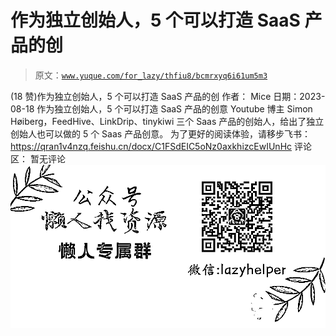 # 作为独立创始人，5 个可以打造 SaaS 产品的创

> 原文：[`www.yuque.com/for_lazy/thfiu8/bcmrxyq6i61um5m3`](https://www.yuque.com/for_lazy/thfiu8/bcmrxyq6i61um5m3)

<ne-h2 id="ea66e603" data-lake-id="ea66e603"><ne-heading-ext><ne-heading-anchor></ne-heading-anchor><ne-heading-fold></ne-heading-fold></ne-heading-ext><ne-heading-content><ne-text id="u07ba517f">(18 赞)作为独立创始人，5 个可以打造 SaaS 产品的创</ne-text></ne-heading-content></ne-h2> <ne-p id="uccc2f935" data-lake-id="uccc2f935"><ne-text id="u0b21407c">作者： Mice</ne-text></ne-p> <ne-p id="uf0214686" data-lake-id="uf0214686"><ne-text id="u4850443d">日期：2023-08-18</ne-text></ne-p> <ne-p id="u33b93789" data-lake-id="u33b93789"><ne-text id="uddadbdfd">作为独立创始人，5 个可以打造 SaaS 产品的创意</ne-text></ne-p> <ne-p id="u482586b0" data-lake-id="u482586b0"><ne-text id="uc31459d7">Youtube 博主 Simon Høiberg，FeedHive、LinkDrip、tinykiwi 三个 Saas 产品的创始人，给出了独立创始人也可以做的 5 个 Saas 产品创意。</ne-text></ne-p> <ne-p id="u0fa6438e" data-lake-id="u0fa6438e"><ne-text id="u85eb7c3c">为了更好的阅读体验，请移步飞书：</ne-text>[<ne-text id="u29b4a726">https://qran1v4nzq.feishu.cn/docx/C1FSdEIC5oNz0axkhizcEwIUnHc</ne-text>](https://qran1v4nzq.feishu.cn/docx/C1FSdEIC5oNz0axkhizcEwIUnHc)</ne-p> <ne-hole id="u438f345b" data-lake-id="u438f345b"><ne-card data-card-name="hr" data-card-type="block" id="Juat8" data-event-boundary="card"><ne-p id="u579a5848" data-lake-id="u579a5848"><ne-text id="uab207b24">评论区：</ne-text></ne-p> <ne-p id="u89574d5c" data-lake-id="u89574d5c"><ne-text id="ubd05f01a">暂无评论</ne-text></ne-p> <ne-p id="u07c68e6d" data-lake-id="u07c68e6d"><ne-card data-card-name="image" data-card-type="inline" id="cg8AX" data-event-boundary="card">![](img/894d30a529e7c37bcd3392323c99941c.png)  <ne-hole id="uf1cfaf08" data-lake-id="uf1cfaf08"><ne-card data-card-name="hr" data-card-type="block" id="XBh8Y" data-event-boundary="card"></ne-card></ne-hole></ne-card></ne-p></ne-card></ne-hole>